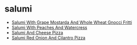 # salumi

 * [Salumi With Grape Mostarda And Whole Wheat Gnocci Fritti](../index/s/salumi-with-grape-mostarda-and-whole-wheat-gnocci-fritti-243440.json)
 * [Salumi With Peaches And Watercress](../index/s/salumi-with-peaches-and-watercress-355872.json)
 * [Salumi And Cheese Pizza](../index/s/salumi-and-cheese-pizza.json)
 * [Salumi Red Onion And Cilantro Pizza](../index/s/salumi-red-onion-and-cilantro-pizza.json)
